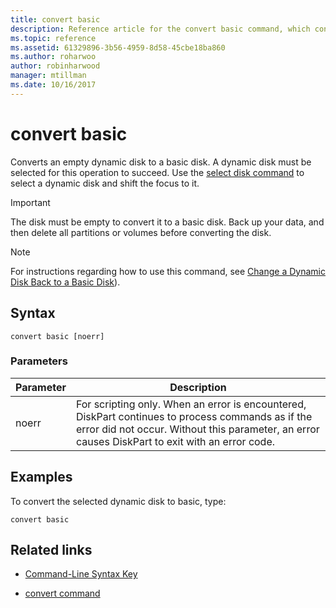 ```yaml
---
title: convert basic
description: Reference article for the convert basic command, which converts an empty dynamic disk to a basic disk.
ms.topic: reference
ms.assetid: 61329896-3b56-4959-8d58-45cbe18ba860
ms.author: roharwoo
author: robinharwood
manager: mtillman
ms.date: 10/16/2017
---
```


# convert basic

Converts an empty dynamic disk to a basic disk. A dynamic disk must be selected for this operation to succeed. Use the [select disk command](select-disk.md) to select a dynamic disk and shift the focus to it.

> [!IMPORTANT]
> The disk must be empty to convert it to a basic disk. Back up your data, and then delete all partitions or volumes before converting the disk.

> [!NOTE]
> For instructions regarding how to use this command, see [Change a Dynamic Disk Back to a Basic Disk](/previous-versions/windows/it-pro/windows-server-2008-r2-and-2008/cc755238(v=ws.11))).

## Syntax

```
convert basic [noerr]
```

### Parameters

| Parameter | Description |
| --------- | ----------- |
| noerr | For scripting only. When an error is encountered, DiskPart continues to process commands as if the error did not occur. Without this parameter, an error causes DiskPart to exit with an error code. |

## Examples

To convert the selected dynamic disk to basic, type:

```
convert basic
```

## Related links

- [Command-Line Syntax Key](command-line-syntax-key.md)

- [convert command](convert.md)
